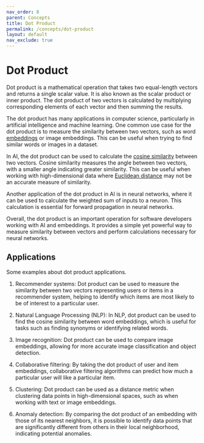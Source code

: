 ```yaml
---
nav_order: 8
parent: Concepts
title: Dot Product
permalink: /concepts/dot-product
layout: default
nav_exclude: true
---
```

# Dot Product

Dot product is a mathematical operation that takes two equal-length vectors and
returns a single scalar value. It is also known as the scalar product or inner
product. The dot product of two vectors is calculated by multiplying corresponding
elements of each vector and then summing the results.

The dot product has many applications in computer science, particularly in artificial
intelligence and machine learning. One common use case for the dot product is to
measure the similarity between two vectors, such as word [embeddings](/concepts/embedding)
or image embeddings. This can be useful when trying to find similar words or images
in a dataset.

In AI, the dot product can be used to calculate the
[cosine similarity](/concepts/cosine-similarity) between two vectors. Cosine similarity
measures the angle between two vectors, with a smaller angle indicating greater
similarity. This can be useful when working with high-dimensional data where
[Euclidean distance](/concepts/euclidean-distance) may not be an accurate measure of similarity.

Another application of the dot product in AI is in neural networks, where it can
be used to calculate the weighted sum of inputs to a neuron. This calculation is
essential for forward propagation in neural networks.

Overall, the dot product is an important operation for software developers working
with AI and embeddings. It provides a simple yet powerful way to measure similarity
between vectors and perform calculations necessary for neural networks.

## Applications

Some examples about dot product applications.

1. Recommender systems: Dot product can be used to measure the similarity between
   two vectors representing users or items in a recommender system, helping to identify
   which items are most likely to be of interest to a particular user.

2. Natural Language Processing (NLP): In NLP, dot product can be used to find the
   cosine similarity between word embeddings, which is useful for tasks such as
   finding synonyms or identifying related words.

3. Image recognition: Dot product can be used to compare image embeddings, allowing
   for more accurate image classification and object detection.

4. Collaborative filtering: By taking the dot product of user and item embeddings,
   collaborative filtering algorithms can predict how much a particular user will
   like a particular item.

5. Clustering: Dot product can be used as a distance metric when clustering data
   points in high-dimensional spaces, such as when working with text or image embeddings.

6. Anomaly detection: By comparing the dot product of an embedding with those of
   its nearest neighbors, it is possible to identify data points that are significantly
   different from others in their local neighborhood, indicating potential anomalies.
